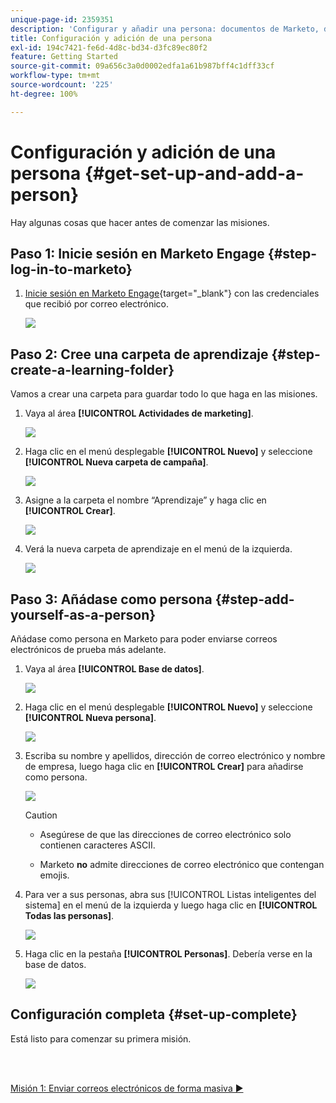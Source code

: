 ```yaml
---
unique-page-id: 2359351
description: 'Configurar y añadir una persona: documentos de Marketo, documentación del producto'
title: Configuración y adición de una persona
exl-id: 194c7421-fe6d-4d8c-bd34-d3fc89ec80f2
feature: Getting Started
source-git-commit: 09a656c3a0d0002edfa1a61b987bff4c1dff33cf
workflow-type: tm+mt
source-wordcount: '225'
ht-degree: 100%

---
```


# Configuración y adición de una persona {#get-set-up-and-add-a-person}

Hay algunas cosas que hacer antes de comenzar las misiones.

## Paso 1: Inicie sesión en Marketo Engage {#step-log-in-to-marketo}

1. [Inicie sesión en Marketo Engage](https://app.marketo.com){target="_blank"} con las credenciales que recibió por correo electrónico.

   ![](assets/get-set-up-and-add-a-person-1.png)

## Paso 2: Cree una carpeta de aprendizaje {#step-create-a-learning-folder}

Vamos a crear una carpeta para guardar todo lo que haga en las misiones.

1. Vaya al área **[!UICONTROL Actividades de marketing]**.

   ![](assets/get-set-up-and-add-a-person-2.png)

1. Haga clic en el menú desplegable **[!UICONTROL Nuevo]** y seleccione **[!UICONTROL Nueva carpeta de campaña]**.

   ![](assets/get-set-up-and-add-a-person-3.png)

1. Asigne a la carpeta el nombre “Aprendizaje” y haga clic en **[!UICONTROL Crear]**.

   ![](assets/get-set-up-and-add-a-person-4.png)

1. Verá la nueva carpeta de aprendizaje en el menú de la izquierda.

   ![](assets/get-set-up-and-add-a-person-5.png)

## Paso 3: Añádase como persona {#step-add-yourself-as-a-person}

Añádase como persona en Marketo para poder enviarse correos electrónicos de prueba más adelante.

1. Vaya al área **[!UICONTROL Base de datos]**.

   ![](assets/get-set-up-and-add-a-person-6.png)

1. Haga clic en el menú desplegable **[!UICONTROL Nuevo]** y seleccione **[!UICONTROL Nueva persona]**.

   ![](assets/get-set-up-and-add-a-person-7.png)

1. Escriba su nombre y apellidos, dirección de correo electrónico y nombre de empresa, luego haga clic en **[!UICONTROL Crear]** para añadirse como persona.

   ![](assets/get-set-up-and-add-a-person-8.png)

   >[!CAUTION]
   >
   >* Asegúrese de que las direcciones de correo electrónico solo contienen caracteres ASCII.
   >
   >* Marketo **no** admite direcciones de correo electrónico que contengan emojis.

1. Para ver a sus personas, abra sus [!UICONTROL Listas inteligentes del sistema] en el menú de la izquierda y luego haga clic en **[!UICONTROL Todas las personas]**.

   ![](assets/get-set-up-and-add-a-person-9.png)

1. Haga clic en la pestaña **[!UICONTROL Personas]**. Debería verse en la base de datos.

   ![](assets/get-set-up-and-add-a-person-10.png)

## Configuración completa {#set-up-complete}

Está listo para comenzar su primera misión.

<br> 

[Misión 1: Enviar correos electrónicos de forma masiva ►](/help/marketo/getting-started/quick-wins/send-an-email.md)
